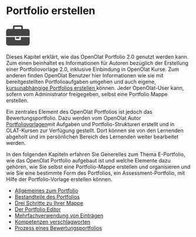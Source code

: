 # Portfolio erstellen

![portfolio.png](../assets/portfolio_icon.png)

Dieses
Kapitel erklärt, wie das OpenOlat Portfolio 2.0 genutzt werden kann. Zum einen
beinhaltet es Informationen für Autoren bezüglich der Erstellung einer
Portfoliovorlage 2.0, inklusive Einbindung in OpenOlat Kurse. Zum anderen
finden OpenOlat Benutzer hier Informationen wie sie mit bereitgestellten
Portfolioaufgaben umgehen und auch eigene, [kursunabhängige Portfolios
erstellen ](Three_steps_to_your_portfolio_binder.de.md)können. Jeder OpenOlat-User
kann, sofern vom Administrator freigegeben, selbst eine Portfolio Mappe
erstellen.

Ein zentrales Element des OpenOlat Portfolios ist jedoch das Bewertungsportfolio. Dazu werden vom OpenOlat Autor [Portfoliovorlagen](../learningresources/Portfolio_template_Creation.de.md)mit Aufgaben und Portfolio-Strukturen erstellt und in OLAT-Kursen zur Verfügung gestellt. Dort können sie von den Lernenden abgeholt und im persönlichen Bereich des Lernenden weiter bearbeitet werden.

In den folgenden Kapiteln erfahren Sie Generelles zum Thema E-Portfolio, wie das OpenOlat Portfolio aufgebaut ist und welche Elemente dazu gehören, wie Sie selbst eine Portfolio-Mappe erstellen und organisieren und wie Sie eine bestimmte Form des Portfolios, ein Assessment-Portfolio, mit Hilfe der Portfolio-Vorlage erstellen können.  

  * [Allgemeines zum Portfolio](Portfolio_General_Information.de.md)
  * [Bestandteile des Portfolios](Components_of_the_portfolio.de.md)
  * [Drei Schritte zu Ihrer Mappe](Three_steps_to_your_portfolio_binder.de.md)
  * [Der Portfolio Editor](The_portfolio_editor.de.md)
  * [Mehrfachverwendung von Einträgen](Multiple_use_of_entries.de.md)
  * [Kompetenzen verschlagworten](Competences_tags.de.md)
  * [Prozess eines Bewertungsportfolios](Process_of_an_assessment_portfolio.de.md)

  

  

